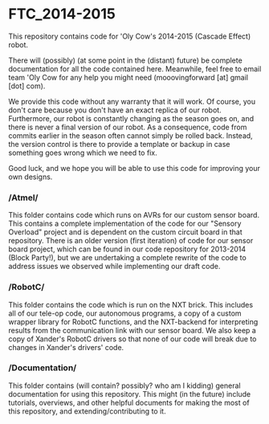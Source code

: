 FTC_2014-2015
=============

This repository contains code for 'Oly Cow's 2014-2015 (Cascade Effect) robot.

There will (possibly) (at some point in the (distant) future) be complete documentation
for all the code contained here. Meanwhile, feel free to email team 'Oly Cow for any help
you might need (mooovingforward [at] gmail [dot] com).

We provide this code without any warranty that it will work. Of course, you don't care
because you don't have an exact replica of our robot. Furthermore, our robot is constantly
changing as the season goes on, and there is never a final version of our robot. As a
consequence, code from commits earlier in the season often cannot simply be rolled back.
Instead, the version control is there to provide a template or backup in case something
goes wrong which we need to fix.

Good luck, and we hope you will be able to use this code for improving your own designs.

### /Atmel/
This folder contains code which runs on AVRs for our custom sensor board. This contains a
complete implementation of the code for our "Sensory Overload" project and is dependent
on the custom circuit board in that repository. There is an older version (first iteration) of
code for our sensor board project, which can be found in our code repository for 2013-2014
(Block Party!), but we are undertaking a complete rewrite of the code to address issues
we observed while implementing our draft code.

### /RobotC/
This folder contains the code which is run on the NXT brick. This includes all of our tele-op
code, our autonomous programs, a copy of a custom wrapper library for RobotC functions,
and the NXT-backend for interpreting results from the communication link with our sensor
board. We also keep a copy of Xander's RobotC drivers so that none of our code will
break due to changes in Xander's drivers' code.

### /Documentation/
This folder contains (will contain? possibly? who am I kidding) general documentation
for using this repository. This might (in the future) include tutorials, overviews, and other helpful
documents for making the most of this repository, and extending/contributing to it.
